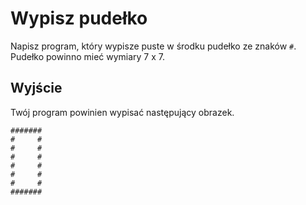 # Wypisz pudełko

Napisz program, który wypisze puste w środku pudełko ze znaków `#`. Pudełko powinno mieć wymiary 7 x 7.

## Wyjście

Twój program powinien wypisać następujący obrazek.

```
#######
#     #
#     #
#     #
#     #
#     #
#     #
#######
```
